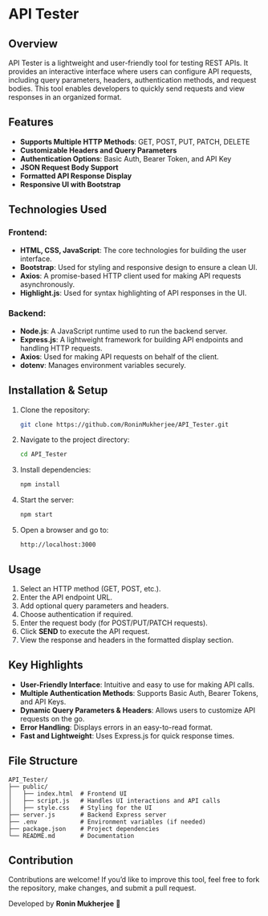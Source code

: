 # API Tester

## Overview

API Tester is a lightweight and user-friendly tool for testing REST APIs. It provides an interactive interface where users can configure API requests, including query parameters, headers, authentication methods, and request bodies. This tool enables developers to quickly send requests and view responses in an organized format.

## Features

- **Supports Multiple HTTP Methods**: GET, POST, PUT, PATCH, DELETE
- **Customizable Headers and Query Parameters**
- **Authentication Options**: Basic Auth, Bearer Token, and API Key
- **JSON Request Body Support**
- **Formatted API Response Display**
- **Responsive UI with Bootstrap**

## Technologies Used

### **Frontend:**

- **HTML, CSS, JavaScript**: The core technologies for building the user interface.
- **Bootstrap**: Used for styling and responsive design to ensure a clean UI.
- **Axios**: A promise-based HTTP client used for making API requests asynchronously.
- **Highlight.js**: Used for syntax highlighting of API responses in the UI.

### **Backend:**

- **Node.js**: A JavaScript runtime used to run the backend server.
- **Express.js**: A lightweight framework for building API endpoints and handling HTTP requests.
- **Axios**: Used for making API requests on behalf of the client.
- **dotenv**: Manages environment variables securely.

## Installation & Setup

1. Clone the repository:
   ```bash
   git clone https://github.com/RoninMukherjee/API_Tester.git
   ```
2. Navigate to the project directory:
   ```bash
   cd API_Tester
   ```
3. Install dependencies:
   ```bash
   npm install
   ```
4. Start the server:
   ```bash
   npm start
   ```
5. Open a browser and go to:
   ```
   http://localhost:3000
   ```

## Usage

1. Select an HTTP method (GET, POST, etc.).
2. Enter the API endpoint URL.
3. Add optional query parameters and headers.
4. Choose authentication if required.
5. Enter the request body (for POST/PUT/PATCH requests).
6. Click **SEND** to execute the API request.
7. View the response and headers in the formatted display section.

## Key Highlights

- **User-Friendly Interface**: Intuitive and easy to use for making API calls.
- **Multiple Authentication Methods**: Supports Basic Auth, Bearer Tokens, and API Keys.
- **Dynamic Query Parameters & Headers**: Allows users to customize API requests on the go.
- **Error Handling**: Displays errors in an easy-to-read format.
- **Fast and Lightweight**: Uses Express.js for quick response times.

## File Structure

```
API_Tester/
├── public/
│   ├── index.html  # Frontend UI
│   ├── script.js   # Handles UI interactions and API calls
│   ├── style.css   # Styling for the UI
├── server.js       # Backend Express server
├── .env            # Environment variables (if needed)
├── package.json    # Project dependencies
└── README.md       # Documentation
```

## Contribution

Contributions are welcome! If you’d like to improve this tool, feel free to fork the repository, make changes, and submit a pull request.


Developed by **Ronin Mukherjee** 🚀

